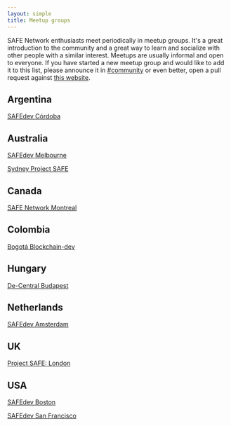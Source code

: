 ```yaml
---
layout: simple
title: Meetup groups
---
```


SAFE Network enthusiasts meet periodically in meetup
groups. It's a great introduction to the community and a great way to
learn and socialize with other people with a similar interest. Meetups are usually informal and open to
everyone. If you have started a new meetup group and would like to add it to
this list, please announce it in [#community](https://safenetforum.org/c/community) or
even better, open a pull request against
[this website](https://github.com/safenetwork/safenetwork.org/blob/master/meetup-groups.md).

## Argentina

[SAFEdev Córdoba](https://www.meetup.com/SAFEdevs-Cordoba/)

## Australia

[SAFEdev Melbourne](https://www.meetup.com/SAFEdev-Melbourne/)

[Sydney Project SAFE](https://www.meetup.com/Sydney-Project-SAFE/)

## Canada

[SAFE Network Montreal](https://montreal.safenetwork.org/)

## Colombia

[Bogotá Blockchain-dev](https://www.meetup.com/Bogota-Blockchain-dev-Bitcoin-Ethereum-etc-Meetup/)

## Hungary

[De-Central Budapest](https://www.meetup.com/De-Central-Budapest/)

## Netherlands

[SAFEdev Amsterdam](https://www.meetup.com/SAFEdev-Amsterdam/)

## UK

[Project SAFE: London](https://www.meetup.com/Project-SAFE-London/)

## USA

[SAFEdev Boston](https://www.meetup.com/SAFEdev-boston/)

[SAFEdev San Francisco](https://www.meetup.com/SAFEdev-san-francisco/)
